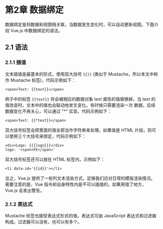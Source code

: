 # 第2章 数据绑定

数据绑定是将数据和视图相关联，当数据发生变化时，可以自动更新视图。下面介绍 Vue.js 中数据绑定的语法。

## 2.1 语法

### 2.1.1 插值

文本插值是最基本的形式，使用双大括号 `{{}}` (类似于 Mustache，所以本文中称作 Mustache 标签)，代码示例如下：

    <span>Text: {{text}}</span>

例子中的标签 `{{text}}` 将会被相应的数据对象 text 属性的值替换掉，当 text 的值改变时，文本中的值也会联动地发生变化。有时候只需要渲染一次
数据，后续数据变化不再关心，可以通过 "*" 实现，代码示例如下：

    <span>Text: {{*text}}</span>

<red>双大括号标签会把里面的值全部当作字符串来处理，如果值是 HTML 片段，则可以使用三个大括号来绑定</red>，代码示例如下：

    <div>Logo: {{{logo}}}</div>
    logo: '<span>FE</span>'

双大括号标签还可以放在 HTML 标签内，<span class="red">示例如下</span>：

    <li data-id='{{id}}'></li>

总之，Vue.js 提供了一些列文本渲染方式，足够我们应对日常的模版渲染情况。需要注意的是，Vue 指令和自身特性内是不可以插值的，如果用错了地方，
Vue.js 会发出警告。

### 2.1.2 表达式

Mustache 标签也接受表达式形式的值，表达式可由 JavaScript 表达式和过滤器构成。过滤器可以没有，也可以有多个。